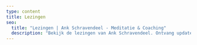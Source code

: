 ```yaml
---
type: content
title: Lezingen
seo:
  title: "Lezingen | Ank Schravendeel - Meditatie & Coaching"
  description: "Bekijk de lezingen van Ank Schravendeel. Ontvang updates over meditatie, coaching en mindfulness activiteiten."
---
```

